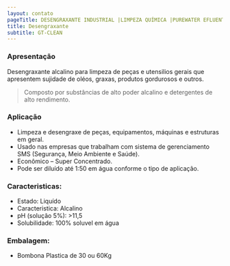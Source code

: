 ```yaml
---
layout: contato
pageTitle: DESENGRAXANTE INDUSTRIAL |LIMPEZA QUÍMICA |PUREWATER EFLUENTES
title: Desengraxante
subtitle: GT-CLEAN
---
```


### Apresentação

Desengraxante alcalino para limpeza de peças e utensilios gerais que apresentem sujidade de oléos, graxas, produtos gordurosos e outros.

> Composto por substâncias de alto poder alcalino e detergentes de alto rendimento.

### Aplicação

- Limpeza e desengraxe de peças, equipamentos, máquinas e estruturas em geral.
- Usado nas empresas que trabalham com sistema de gerenciamento SMS (Segurança, Meio Ambiente e Saúde).
- Econômico – Super Concentrado.
- Pode ser diluído até 1:50 em água conforme o tipo de aplicação.

### Caracteristicas:

- Estado: Liquído
- Caracteristica: Alcalino
- pH (solução 5%): >11,5
- Solubilidade: 100% soluvel em água

### Embalagem:

- Bombona Plastica de 30 ou 60Kg

